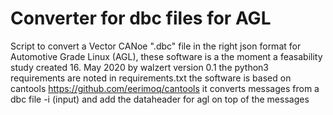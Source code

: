 # Converter for dbc files for AGL


Script to convert a Vector CANoe ".dbc" file in the right json format for Automotive Grade Linux (AGL), these software is a the moment a feasability study
created 16. May 2020 by walzert version 0.1 
the python3 requirements are noted in requirements.txt 
the software is based on cantools https://github.com/eerimoq/cantools
it converts messages from a dbc file -i (input) and add the dataheader for agl on top of the messages
